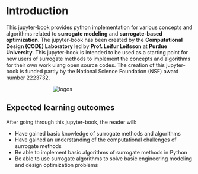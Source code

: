 # Introduction
This jupyter-book provides python implementation for various concepts and algorithms related to **surrogate modeling** and **surrogate-based optimization**. The jupyter-book has been created by the **Computational Design (CODE) Laboratory** led by **Prof. Leifur Leifsson** at **Purdue University**. This jupyter-book is intended to be used as a starting point for new users of surrogate methods to implement the concepts and algorithms for their own work uisng open source codes. The creation of this jupyter-book is funded partly by the National Science Foundation (NSF) award number 2223732. 

<div style="width:50%; margin: auto;">

![logos](images/logos.png)
</div>

## Expected learning outcomes
After going through this jupyter-book, the reader will:
+ Have gained basic knowledge of surrogate methods and algorithms
+ Have gained an understanding of the computational challenges of surrogate methods
+ Be able to implement basic algorithms of surrogate methods in Python
+ Be able to use surrogate algorithms to solve basic engineering modeling and design optimization problems

